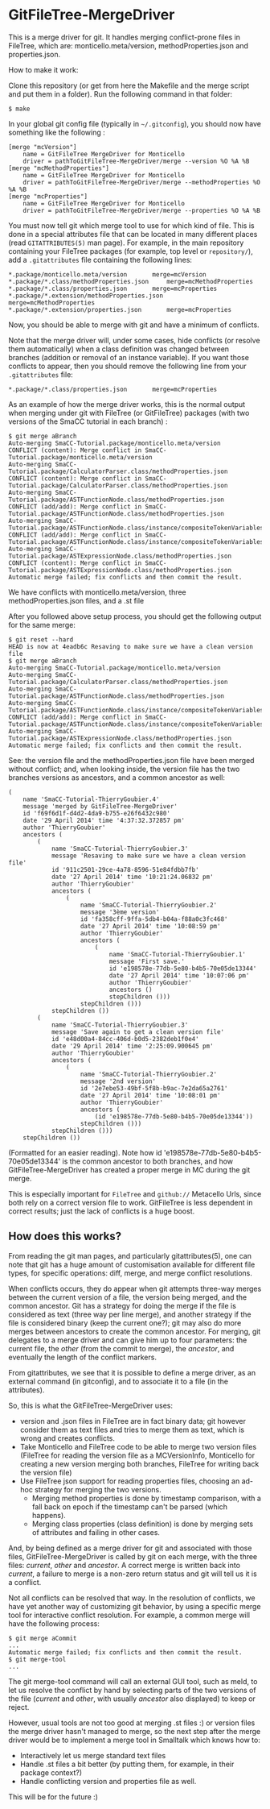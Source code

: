 GitFileTree-MergeDriver
=======================

This is a merge driver for git. It handles merging conflict-prone files in FileTree, which are: monticello.meta/version, methodProperties.json and properties.json.

How to make it work:

Clone this repository (or get from here the Makefile and the merge script and put them in a folder). Run the following command in that folder:

```
$ make
```

In your global git config file (typically in `~/.gitconfig`), you should now have something like the following :

```
[merge "mcVersion"]
	name = GitFileTree MergeDriver for Monticello
	driver = pathToGitFileTree-MergeDriver/merge --version %O %A %B
[merge "mcMethodProperties"]
	name = GitFileTree MergeDriver for Monticello
	driver = pathToGitFileTree-MergeDriver/merge --methodProperties %O %A %B
[merge "mcProperties"]
	name = GitFileTree MergeDriver for Monticello
	driver = pathToGitFileTree-MergeDriver/merge --properties %O %A %B
```

You must now tell git which merge tool to use for which kind of file. This is done in a special attributes file that can be located in many different places  (read `GITATTRIBUTES(5)` man page). For example, in the main repository containing your FileTree packages (for example, top level or `repository/`), add a `.gitattributes` file containing the following lines:

```
*.package/monticello.meta/version		merge=mcVersion
*.package/*.class/methodProperties.json		merge=mcMethodProperties
*.package/*.class/properties.json		merge=mcProperties
*.package/*.extension/methodProperties.json 	merge=mcMethodProperties
*.package/*.extension/properties.json 		merge=mcProperties
```

Now, you should be able to merge with git and have a minimum of conflicts.

Note that the merge driver will, under some cases, hide conflicts (or resolve them automatically) when a class definition was changed between branches (addition or removal of an instance variable). If you want those conflicts to appear, then you should remove the following line from your `.gitattributes` file:
```
*.package/*.class/properties.json		merge=mcProperties
```

As an example of how the merge driver works, this is the normal output when merging under git with FileTree (or GitFileTree) packages (with two versions of the SmaCC tutorial in each branch) :
```
$ git merge aBranch
Auto-merging SmaCC-Tutorial.package/monticello.meta/version
CONFLICT (content): Merge conflict in SmaCC-Tutorial.package/monticello.meta/version
Auto-merging SmaCC-Tutorial.package/CalculatorParser.class/methodProperties.json
CONFLICT (content): Merge conflict in SmaCC-Tutorial.package/CalculatorParser.class/methodProperties.json
Auto-merging SmaCC-Tutorial.package/ASTFunctionNode.class/methodProperties.json
CONFLICT (add/add): Merge conflict in SmaCC-Tutorial.package/ASTFunctionNode.class/methodProperties.json
Auto-merging SmaCC-Tutorial.package/ASTFunctionNode.class/instance/compositeTokenVariables.st
CONFLICT (add/add): Merge conflict in SmaCC-Tutorial.package/ASTFunctionNode.class/instance/compositeTokenVariables.st
Auto-merging SmaCC-Tutorial.package/ASTExpressionNode.class/methodProperties.json
CONFLICT (content): Merge conflict in SmaCC-Tutorial.package/ASTExpressionNode.class/methodProperties.json
Automatic merge failed; fix conflicts and then commit the result.
```
We have conflicts with monticello.meta/version, three methodProperties.json files, and a .st file

After you followed above setup process, you should get the following output for the same merge:

```
$ git reset --hard
HEAD is now at 4eadb6c Resaving to make sure we have a clean version file
$ git merge aBranch
Auto-merging SmaCC-Tutorial.package/monticello.meta/version
Auto-merging SmaCC-Tutorial.package/CalculatorParser.class/methodProperties.json
Auto-merging SmaCC-Tutorial.package/ASTFunctionNode.class/methodProperties.json
Auto-merging SmaCC-Tutorial.package/ASTFunctionNode.class/instance/compositeTokenVariables.st
CONFLICT (add/add): Merge conflict in SmaCC-Tutorial.package/ASTFunctionNode.class/instance/compositeTokenVariables.st
Auto-merging SmaCC-Tutorial.package/ASTExpressionNode.class/methodProperties.json
Automatic merge failed; fix conflicts and then commit the result.
```

See: the version file and the methodProperties.json file have been merged without conflict; and, when looking inside, the version file has the two branches versions as ancestors, and a common ancestor as well:

```smalltalk
(
	name 'SmaCC-Tutorial-ThierryGoubier.4'
	message 'merged by GitFileTree-MergeDriver'
	id 'f69f6d1f-d4d2-4da9-b755-e26f6432c980'
	date '29 April 2014' time '4:37:32.372857 pm'
	author 'ThierryGoubier'
	ancestors (
		(
			name 'SmaCC-Tutorial-ThierryGoubier.3'
			message 'Resaving to make sure we have a clean version file'
			id '911c2501-29ce-4a78-8596-51e84fdbb7fb'
			date '27 April 2014' time '10:21:24.06832 pm'
			author 'ThierryGoubier'
			ancestors (
				(
					name 'SmaCC-Tutorial-ThierryGoubier.2'
					message '3ème version'
					id 'fa358cff-9ffa-5db4-b04a-f88a0c3fc468'
					date '27 April 2014' time '10:08:59 pm'
					author 'ThierryGoubier'
					ancestors (
						(
							name 'SmaCC-Tutorial-ThierryGoubier.1'
							message 'First save.'
							id 'e198578e-77db-5e80-b4b5-70e05de13344'
							date '27 April 2014' time '10:07:06 pm'
							author 'ThierryGoubier'
							ancestors ()
							stepChildren ()))
					stepChildren ()))
			stepChildren ())
		(
			name 'SmaCC-Tutorial-ThierryGoubier.3'
			message 'Save again to get a clean version file'
			id 'e48d00a4-84cc-406d-b0d5-2382deb1f0e4'
			date '29 April 2014' time '2:25:09.900645 pm'
			author 'ThierryGoubier'
			ancestors (
				(
					name 'SmaCC-Tutorial-ThierryGoubier.2'
					message '2nd version'
					id '2e7ebe53-49bf-5f8b-b9ac-7e2da65a2761'
					date '27 April 2014' time '10:08:01 pm'
					author 'ThierryGoubier'
					ancestors (
						(id 'e198578e-77db-5e80-b4b5-70e05de13344'))
					stepChildren ()))
			stepChildren ()))
	stepChildren ())
```
(Formatted for an easier reading). Note how id 'e198578e-77db-5e80-b4b5-70e05de13344' is the common ancestor to both branches, and how GitFileTree-MergeDriver has created a proper merge in MC during the git merge.

This is especially important for `FileTree` and `github://` Metacello Urls, since both rely on a correct version file to work. GitFileTree is less dependent in correct results; just the lack of conflicts is a huge boost.

How does this works?
--------------------

From reading the git man pages, and particularly gitattributes(5), one can note that git has a huge amount of customisation available for different file types, for specific operations: diff, merge, and merge conflict resolutions.

When conflicts occurs, they do appear when git attempts three-way merges between the current version of a file, the version being merged, and the common ancestor. Git has a strategy for doing the merge if the file is considered as text (three way per line merge), and another strategy if the file is considered binary (keep the current one?); git may also do more merges between ancestors to create the common ancestor. For merging, git delegates to a merge driver and can give him up to four parameters: the current file, the _other_ (from the commit to merge), the _ancestor_, and eventually the length of the conflict markers.

From gitattributes, we see that it is possible to define a merge driver, as an external command (in gitconfig), and to associate it to a file (in the attributes).

So, this is what the GitFileTree-MergeDriver uses:
- version and .json files in FileTree are in fact binary data; git however consider them as text files and tries to merge them as text, which is wrong and creates conflicts.
- Take Monticello and FileTree code to be able to merge two version files (FileTree for reading the version file as a MCVersionInfo, Monticello for creating a new version merging both branches, FileTree for writing back the version file)
- Use FileTree json support for reading properties files, choosing an ad-hoc strategy for merging the two versions.
	- Merging method properties is done by timestamp comparison, with a fall back on epoch if the timestamp can't be parsed (which happens).
	- Merging class properties (class definition) is done by merging sets of attributes and failing in other cases.

And, by being defined as a merge driver for git and associated with those files, GitFileTree-MergeDriver is called by git on each merge, with the three files: _current_, _other_ and _ancestor_. A correct merge is written back into _current_, a failure to merge is a non-zero return status and git will tell us it is a conflict.

Not all conflicts can be resolved that way. In the resolution of conflicts, we have yet another way of customizing git behavior, by using a specific merge tool for interactive conflict resolution. For example, a common merge will have the following process:

```
$ git merge aCommit
...
Automatic merge failed; fix conflicts and then commit the result.
$ git merge-tool
...
```

The git merge-tool command will call an external GUI tool, such as meld, to let us resolve the conflict by hand by selecting parts of the two versions of the file (_current_ and _other_, with usually _ancestor_ also displayed) to keep or reject.

However, usual tools are not too good at merging .st files :) or version files the merge driver hasn't managed to merge, so the next step after the merge driver would be to implement a merge tool in Smalltalk which knows how to:
- Interactively let us merge standard text files
- Handle .st files a bit better (by putting them, for example, in their package context?)
- Handle conflicting version and properties file as well.

This will be for the future :)
